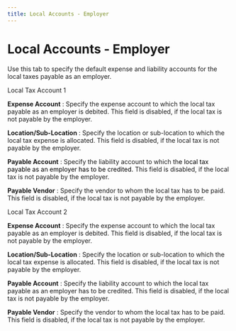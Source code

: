 ```yaml
---
title: Local Accounts - Employer
---
```


# Local Accounts - Employer


Use this tab to specify the default expense and liability accounts for  the local taxes payable as an employer.


Local Tax Account 1


**Expense Account**
: Specify the expense account to which the local tax  payable as an employer is debited. This field is disabled, if the local  tax is not payable by the employer.


**Location/Sub-Location**
: Specify the location or sub-location to which the  local tax expense is allocated. This field is disabled, if the local tax  is not payable by the employer.


**Payable Account**
: Specify the liability account to which th<font style="color: #000000;" color="#000000">e local tax payable as an employer has to be credited. 
 </font>This field is disabled, if the local tax is not payable by the  employer.


**Payable Vendor**
: Specify the vendor to whom the local tax has to  be paid. This field is disabled, if the local tax is not payable by the  employer.


Local Tax Account 2


**Expense Account**
: Specify the expense account to which the local tax  payable as an employer is debited. This field is disabled, if the local  tax is not payable by the employer.


**Location/Sub-Location**
: Specify the location or sub-location to which the  local tax expense is allocated. This field is disabled, if the local tax  is not payable by the employer.


**Payable Account**
: Specify the liability account to which the local  tax payable as an employer has to be credited. This field is disabled,  if the local tax is not payable by the employer.


**Payable Vendor**
: Specify the vendor to whom the local tax has to  be paid. This field is disabled, if the local tax is not payable by the  employer.
